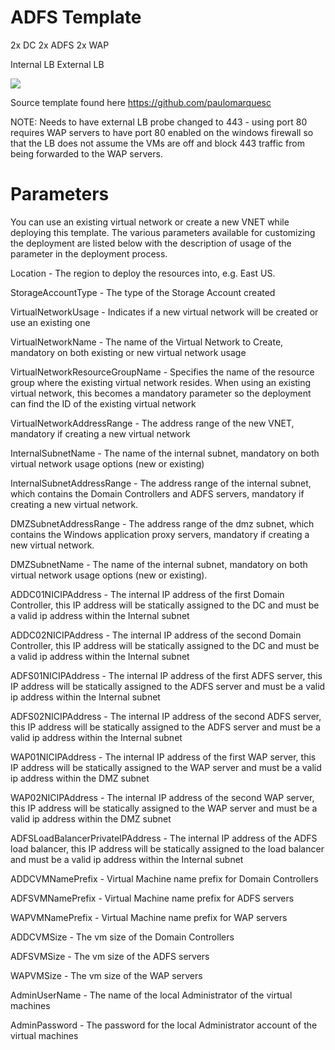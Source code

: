 # ADFS Template

  2x DC
  2x ADFS
  2x WAP
  
  Internal LB
  External LB
  
<a href="https://portal.azure.com/#create/Microsoft.Template/uri/https%3A%2F%2Fraw.githubusercontent.com%2Fmcoutanche%2Fazure-json%2Fmaster%2Fadfs-6vm-template%2Fazuredeploy.json" target="_blank">
    <img src="http://azuredeploy.net/deploybutton.png"/>
</a>


Source template found here https://github.com/paulomarquesc

NOTE: Needs to have external LB probe changed to 443 - using port 80 requires WAP servers to have port 80 enabled on the windows firewall so that the LB does not assume the VMs are off and block 443 traffic from being forwarded to the WAP servers.

# Parameters 

You can use an existing virtual network or create a new VNET while deploying this template. The various parameters available for customizing the deployment are listed below with the description of usage of the parameter in the deployment process.

Location - The region to deploy the resources into, e.g. East US.

StorageAccountType - The type of the Storage Account created

VirtualNetworkUsage - Indicates if a new virtual network will be created or use an existing one

VirtualNetworkName - The name of the Virtual Network to Create, mandatory on both existing or new virtual network usage

VirtualNetworkResourceGroupName - Specifies the name of the resource group where the existing virtual network resides. When using an existing virtual network, this becomes a mandatory parameter so the deployment can find the ID of the existing virtual network

VirtualNetworkAddressRange - The address range of the new VNET, mandatory if creating a new virtual network

InternalSubnetName - The name of the internal subnet, mandatory on both virtual network usage options (new or existing)

InternalSubnetAddressRange - The address range of the internal subnet, which contains the Domain Controllers and ADFS servers, mandatory if creating a new virtual network.

DMZSubnetAddressRange - The address range of the dmz subnet, which contains the Windows application proxy servers, mandatory if creating a new virtual network.

DMZSubnetName - The name of the internal subnet, mandatory on both virtual network usage options (new or existing).

ADDC01NICIPAddress - The internal IP address of the first Domain Controller, this IP address will be statically assigned to the DC and must be a valid ip address within the Internal subnet

ADDC02NICIPAddress - The internal IP address of the second Domain Controller, this IP address will be statically assigned to the DC and must be a valid ip address within the Internal subnet

ADFS01NICIPAddress - The internal IP address of the first ADFS server, this IP address will be statically assigned to the ADFS server and must be a valid ip address within the Internal subnet

ADFS02NICIPAddress - The internal IP address of the second ADFS server, this IP address will be statically assigned to the ADFS server and must be a valid ip address within the Internal subnet

WAP01NICIPAddress - The internal IP address of the first WAP server, this IP address will be statically assigned to the WAP server and must be a valid ip address within the DMZ subnet

WAP02NICIPAddress - The internal IP address of the second WAP server, this IP address will be statically assigned to the WAP server and must be a valid ip address within the DMZ subnet

ADFSLoadBalancerPrivateIPAddress - The internal IP address of the ADFS load balancer, this IP address will be statically assigned to the load balancer and must be a valid ip address within the Internal subnet

ADDCVMNamePrefix - Virtual Machine name prefix for Domain Controllers

ADFSVMNamePrefix - Virtual Machine name prefix for ADFS servers

WAPVMNamePrefix - Virtual Machine name prefix for WAP servers

ADDCVMSize - The vm size of the Domain Controllers

ADFSVMSize - The vm size of the ADFS servers

WAPVMSize - The vm size of the WAP servers

AdminUserName	- The name of the local Administrator of the virtual machines

AdminPassword	- The password for the local Administrator account of the virtual machines
